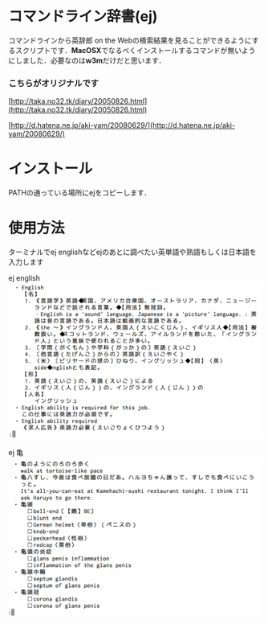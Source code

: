 # コマンドライン辞書(ej)

コマンドラインから英辞郎 on the Webの検索結果を見ることができるようにするスクリプトです．**MacOSX**でなるべくインストールするコマンドが無いようにしました．必要なのは**w3m**だけだと思います．

### こちらがオリジナルです
[http://taka.no32.tk/diary/20050826.html](http://taka.no32.tk/diary/20050826.html)

[http://d.hatena.ne.jp/aki-yam/20080629/](http://d.hatena.ne.jp/aki-yam/20080629/)


# インストール
PATHの通っている場所にejをコピーします．

# 使用方法
ターミナルでej englishなどejのあとに調べたい英単語や熟語もしくは日本語を入力します

ej english
![検索結果english](english.png)

ej 亀
![検索結果亀](kame.png)


